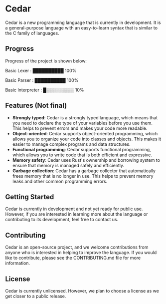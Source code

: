 # Cedar 

Cedar is a new programming language that is currently in development. It is a general-purpose language with an easy-to-learn syntax that is similar to the C family of languages.

## Progress

Progress of the project is shown below:

Basic Lexer       : ██████████ 100%

Basic Parser      : ██████████ 100%

Basic Interpreter : █░░░░░░░░░ 10%

## Features (Not final)

- **Strongly typed**: Cedar is a strongly typed language, which means that you need to declare the type of your variables before you use them. This helps to prevent errors and makes your code more readable.
- **Object-oriented**: Cedar supports object-oriented programming, which allows you to organize your code into classes and objects. This makes it easier to manage complex programs and data structures.
- **Functional programming**: Cedar supports functional programming, which allows you to write code that is both efficient and expressive.
- **Memory safety**: Cedar uses Rust's ownership and borrowing system to ensure that memory is managed safely and efficiently.
- **Garbage collection**: Cedar has a garbage collector that automatically frees memory that is no longer in use. This helps to prevent memory leaks and other common programming errors.

## Getting Started

Cedar is currently in development and not yet ready for public use. However, if you are interested in learning more about the language or contributing to its development, feel free to contact us.

## Contributing

Cedar is an open-source project, and we welcome contributions from anyone who is interested in helping to improve the language. If you would like to contribute, please see the CONTRIBUTING.md file for more information.

## License

Cedar is currently unlicensed. However, we plan to choose a license as we get closer to a public release.
